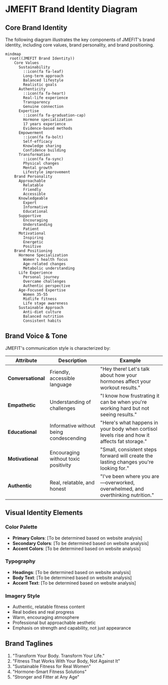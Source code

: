 # JMEFIT Brand Identity Diagram

## Core Brand Identity

The following diagram illustrates the key components of JMEFIT's brand identity, including core values, brand personality, and brand positioning.

```mermaid
mindmap
  root((JMEFIT Brand Identity))
    Core Values
      Sustainability
        ::icon(fa fa-leaf)
        Long-term approach
        Balanced lifestyle
        Realistic goals
      Authenticity
        ::icon(fa fa-heart)
        Real-life experience
        Transparency
        Genuine connection
      Expertise
        ::icon(fa fa-graduation-cap)
        Hormone specialization
        17 years experience
        Evidence-based methods
      Empowerment
        ::icon(fa fa-bolt)
        Self-efficacy
        Knowledge sharing
        Confidence building
      Transformation
        ::icon(fa fa-sync)
        Physical changes
        Mental growth
        Lifestyle improvement
    Brand Personality
      Approachable
        Relatable
        Friendly
        Accessible
      Knowledgeable
        Expert
        Informative
        Educational
      Supportive
        Encouraging
        Understanding
        Patient
      Motivational
        Inspiring
        Energetic
        Positive
    Brand Positioning
      Hormone Specialization
        Women's health focus
        Age-related changes
        Metabolic understanding
      Life Experience
        Personal journey
        Overcame challenges
        Authentic perspective
      Age-Focused Expertise
        Women 35-55
        Midlife fitness
        Life stage awareness
      Sustainable Approach
        Anti-diet culture
        Balanced nutrition
        Consistent habits
```

## Brand Voice & Tone

JMEFIT's communication style is characterized by:

| Attribute | Description | Example |
|-----------|-------------|---------|
| **Conversational** | Friendly, accessible language | "Hey there! Let's talk about how your hormones affect your workout results." |
| **Empathetic** | Understanding of challenges | "I know how frustrating it can be when you're working hard but not seeing results." |
| **Educational** | Informative without being condescending | "Here's what happens in your body when cortisol levels rise and how it affects fat storage." |
| **Motivational** | Encouraging without toxic positivity | "Small, consistent steps forward will create the lasting changes you're looking for." |
| **Authentic** | Real, relatable, and honest | "I've been where you are—overworked, overwhelmed, and overthinking nutrition." |

## Visual Identity Elements

### Color Palette
- **Primary Colors**: [To be determined based on website analysis]
- **Secondary Colors**: [To be determined based on website analysis]
- **Accent Colors**: [To be determined based on website analysis]

### Typography
- **Headings**: [To be determined based on website analysis]
- **Body Text**: [To be determined based on website analysis]
- **Accent Text**: [To be determined based on website analysis]

### Imagery Style
- Authentic, relatable fitness content
- Real bodies and real progress
- Warm, encouraging atmosphere
- Professional but approachable aesthetic
- Emphasis on strength and capability, not just appearance

## Brand Taglines

1. "Transform Your Body. Transform Your Life."
2. "Fitness That Works With Your Body, Not Against It"
3. "Sustainable Fitness for Real Women"
4. "Hormone-Smart Fitness Solutions"
5. "Stronger and Fitter at Any Age"
